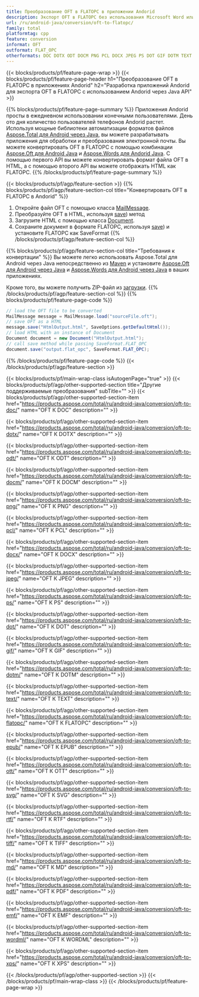 ```yaml
---
title: Преобразование OFT в FLATOPC в приложении Andorid
description: Экспорт OFT в FLATOPC без использования Microsoft Word или Outlook в ваших приложениях Andorid.
url: /ru/android-java/conversion/oft-to-flatopc/
family: total
platformtag: cpp
feature: conversion
informat: OFT
outformat: FLAT_OPC
otherformats: DOC DOTX ODT DOCM PNG PCL DOCX JPEG PS DOT GIF DOTM TEXT BMP EPUB OTT SVG RTF TIFF MD PDF EMF WORDML XPS
---
```

{{< blocks/products/pf/feature-page-wrap >}}
{{< blocks/products/pf/feature-page-header h1="Преобразование OFT в FLATOPC в приложениях Andorid" h2="Разработка приложений Andorid для экспорта OFT в FLATOPC с использованием Andorid через Java API" >}}

{{% blocks/products/pf/feature-page-summary %}}
Приложения Andorid просты в ежедневном использовании конечными пользователями. День ото дня количество пользователей телефонов Andorid растет. Используя мощные библиотеки автоматизации форматов файлов [Aspose.Total для Android через Java](https://products.aspose.com/total/android-java/), вы можете разрабатывать приложения для обработки и преобразования электронной почты. Вы можете конвертировать OFT в FLATOPC с помощью комбинации [Aspose.Oft для Android Java](https://products.aspose.com/oft/android-java/) и [Aspose.Words для Andorid Java](https://products.aspose.com/words/android-java/). С помощью первого API вы можете конвертировать формат файла OFT в HTML, а с помощью второго API вы можете отображать HTML как FLATOPC. 
{{% /blocks/products/pf/feature-page-summary  %}}

{{< blocks/products/pf/agp/feature-section >}}
{{% blocks/products/pf/agp/feature-section-col title="Конвертировать OFT в FLATOPC в Andorid" %}}
1. Откройте файл OFT с помощью класса [MailMessage](https://reference.aspose.com/oft/java/com.aspose.oft/mailmessage).
2. Преобразуйте OFT в HTML, используя [save](https://reference.aspose.com/oft/java/com.aspose.oft/MailMessage#save(java.io.OutputStream,%20com.aspose.oft.SaveOptions). )) метод
3. Загрузите HTML с помощью класса [Document](https://reference.aspose.com/words/java/com.aspose.words/Document).
4. Сохраните документ в формате FLATOPC, используя [save](https://reference.aspose.com/words/java/com.aspose.words/Document#save(java.lang.String,com.aspose.words.SaveOptions). )) и установите FLATOPC как SaveFormat
{{% /blocks/products/pf/agp/feature-section-col %}}

{{% blocks/products/pf/agp/feature-section-col title="Требования к конвертации" %}}
Вы можете легко использовать Aspose.Total для Android через Java непосредственно из [Maven](https://repository.aspose.com/webapp/#/artifacts/browse/tree/General/repo/com/aspose/aspose-total) и установите [Aspose.Oft для Android через Java](https://docs.aspose.com/oft/androidjava/installation/) и [Aspose.Words для Android через Java](https://docs.aspose.com/words/java/install-aspose-words-for-android-через-java/#install-asposewords-for-android-через-java-из-maven-репозитория) в ваших приложениях.

Кроме того, вы можете получить ZIP-файл из [загрузки](https://downloads.aspose.com/total/androidjava).
{{% /blocks/products/pf/agp/feature-section-col %}}
{{% blocks/products/pf/feature-page-code %}}
```cs
// load the OFT file to be converted
MailMessage message = MailMessage.load("sourceFile.oft"); 
// save OFT as a HTML 
message.save("HtmlOutput.html", SaveOptions.getDefaultHtml());
// load HTML with an instance of Document
Document document = new Document("HtmlOutput.html");
// call save method while passing SaveFormat.FLAT_OPC
document.save("output.flat_opc", SaveFormat.FLAT_OPC); 
```

{{% /blocks/products/pf/feature-page-code %}}
{{< /blocks/products/pf/agp/feature-section >}}

{{< blocks/products/pf/main-wrap-class isAutogenPage="true" >}}
{{< blocks/products/pf/agp/other-supported-section title="Другие поддерживаемые преобразования" subTitle="" >}}
{{< blocks/products/pf/agp/other-supported-section-item href="https://products.aspose.com/total/ru/android-java/conversion/oft-to-doc/" name="OFT К DOC" description="" >}}

{{< blocks/products/pf/agp/other-supported-section-item href="https://products.aspose.com/total/ru/android-java/conversion/oft-to-dotx/" name="OFT К DOTX" description="" >}}

{{< blocks/products/pf/agp/other-supported-section-item href="https://products.aspose.com/total/ru/android-java/conversion/oft-to-odt/" name="OFT К ODT" description="" >}}

{{< blocks/products/pf/agp/other-supported-section-item href="https://products.aspose.com/total/ru/android-java/conversion/oft-to-docm/" name="OFT К DOCM" description="" >}}

{{< blocks/products/pf/agp/other-supported-section-item href="https://products.aspose.com/total/ru/android-java/conversion/oft-to-png/" name="OFT К PNG" description="" >}}

{{< blocks/products/pf/agp/other-supported-section-item href="https://products.aspose.com/total/ru/android-java/conversion/oft-to-pcl/" name="OFT К PCL" description="" >}}

{{< blocks/products/pf/agp/other-supported-section-item href="https://products.aspose.com/total/ru/android-java/conversion/oft-to-docx/" name="OFT К DOCX" description="" >}}

{{< blocks/products/pf/agp/other-supported-section-item href="https://products.aspose.com/total/ru/android-java/conversion/oft-to-jpeg/" name="OFT К JPEG" description="" >}}

{{< blocks/products/pf/agp/other-supported-section-item href="https://products.aspose.com/total/ru/android-java/conversion/oft-to-ps/" name="OFT К PS" description="" >}}

{{< blocks/products/pf/agp/other-supported-section-item href="https://products.aspose.com/total/ru/android-java/conversion/oft-to-dot/" name="OFT К DOT" description="" >}}

{{< blocks/products/pf/agp/other-supported-section-item href="https://products.aspose.com/total/ru/android-java/conversion/oft-to-gif/" name="OFT К GIF" description="" >}}

{{< blocks/products/pf/agp/other-supported-section-item href="https://products.aspose.com/total/ru/android-java/conversion/oft-to-dotm/" name="OFT К DOTM" description="" >}}

{{< blocks/products/pf/agp/other-supported-section-item href="https://products.aspose.com/total/ru/android-java/conversion/oft-to-text/" name="OFT К TEXT" description="" >}}

{{< blocks/products/pf/agp/other-supported-section-item href="https://products.aspose.com/total/ru/android-java/conversion/oft-to-flatopc/" name="OFT К FLATOPC" description="" >}}

{{< blocks/products/pf/agp/other-supported-section-item href="https://products.aspose.com/total/ru/android-java/conversion/oft-to-epub/" name="OFT К EPUB" description="" >}}

{{< blocks/products/pf/agp/other-supported-section-item href="https://products.aspose.com/total/ru/android-java/conversion/oft-to-ott/" name="OFT К OTT" description="" >}}

{{< blocks/products/pf/agp/other-supported-section-item href="https://products.aspose.com/total/ru/android-java/conversion/oft-to-svg/" name="OFT К SVG" description="" >}}

{{< blocks/products/pf/agp/other-supported-section-item href="https://products.aspose.com/total/ru/android-java/conversion/oft-to-rtf/" name="OFT К RTF" description="" >}}

{{< blocks/products/pf/agp/other-supported-section-item href="https://products.aspose.com/total/ru/android-java/conversion/oft-to-tiff/" name="OFT К TIFF" description="" >}}

{{< blocks/products/pf/agp/other-supported-section-item href="https://products.aspose.com/total/ru/android-java/conversion/oft-to-md/" name="OFT К MD" description="" >}}

{{< blocks/products/pf/agp/other-supported-section-item href="https://products.aspose.com/total/ru/android-java/conversion/oft-to-pdf/" name="OFT К PDF" description="" >}}

{{< blocks/products/pf/agp/other-supported-section-item href="https://products.aspose.com/total/ru/android-java/conversion/oft-to-emf/" name="OFT К EMF" description="" >}}

{{< blocks/products/pf/agp/other-supported-section-item href="https://products.aspose.com/total/ru/android-java/conversion/oft-to-wordml/" name="OFT К WORDML" description="" >}}

{{< blocks/products/pf/agp/other-supported-section-item href="https://products.aspose.com/total/ru/android-java/conversion/oft-to-xps/" name="OFT К XPS" description="" >}}


{{< /blocks/products/pf/agp/other-supported-section >}}
{{< /blocks/products/pf/main-wrap-class >}}
{{< /blocks/products/pf/feature-page-wrap >}}